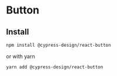 # Button

## Install

```bash
npm install @cypress-design/react-button
```

or with yarn

```bash
yarn add @cypress-design/react-button
```
